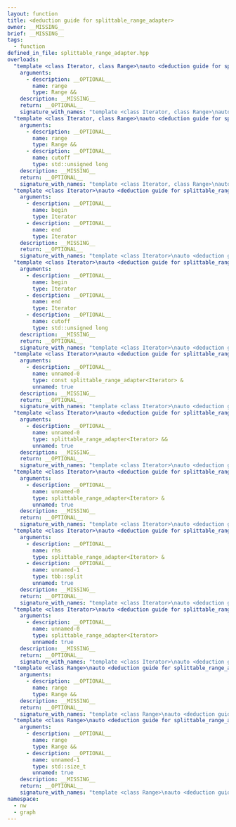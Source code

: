 ```yaml
---
layout: function
title: <deduction guide for splittable_range_adapter>
owner: __MISSING__
brief: __MISSING__
tags:
  - function
defined_in_file: splittable_range_adapter.hpp
overloads:
  "template <class Iterator, class Range>\nauto <deduction guide for splittable_range_adapter>(Range &&) -> splittable_range_adapter<Iterator>":
    arguments:
      - description: __OPTIONAL__
        name: range
        type: Range &&
    description: __MISSING__
    return: __OPTIONAL__
    signature_with_names: "template <class Iterator, class Range>\nauto <deduction guide for splittable_range_adapter>(Range && range) -> splittable_range_adapter<Iterator>"
  "template <class Iterator, class Range>\nauto <deduction guide for splittable_range_adapter>(Range &&, std::unsigned long) -> splittable_range_adapter<Iterator>":
    arguments:
      - description: __OPTIONAL__
        name: range
        type: Range &&
      - description: __OPTIONAL__
        name: cutoff
        type: std::unsigned long
    description: __MISSING__
    return: __OPTIONAL__
    signature_with_names: "template <class Iterator, class Range>\nauto <deduction guide for splittable_range_adapter>(Range && range, std::unsigned long cutoff) -> splittable_range_adapter<Iterator>"
  "template <class Iterator>\nauto <deduction guide for splittable_range_adapter>(Iterator, Iterator) -> splittable_range_adapter<Iterator>":
    arguments:
      - description: __OPTIONAL__
        name: begin
        type: Iterator
      - description: __OPTIONAL__
        name: end
        type: Iterator
    description: __MISSING__
    return: __OPTIONAL__
    signature_with_names: "template <class Iterator>\nauto <deduction guide for splittable_range_adapter>(Iterator begin, Iterator end) -> splittable_range_adapter<Iterator>"
  "template <class Iterator>\nauto <deduction guide for splittable_range_adapter>(Iterator, Iterator, std::unsigned long) -> splittable_range_adapter<Iterator>":
    arguments:
      - description: __OPTIONAL__
        name: begin
        type: Iterator
      - description: __OPTIONAL__
        name: end
        type: Iterator
      - description: __OPTIONAL__
        name: cutoff
        type: std::unsigned long
    description: __MISSING__
    return: __OPTIONAL__
    signature_with_names: "template <class Iterator>\nauto <deduction guide for splittable_range_adapter>(Iterator begin, Iterator end, std::unsigned long cutoff) -> splittable_range_adapter<Iterator>"
  "template <class Iterator>\nauto <deduction guide for splittable_range_adapter>(const splittable_range_adapter<Iterator> &) -> splittable_range_adapter<Iterator>":
    arguments:
      - description: __OPTIONAL__
        name: unnamed-0
        type: const splittable_range_adapter<Iterator> &
        unnamed: true
    description: __MISSING__
    return: __OPTIONAL__
    signature_with_names: "template <class Iterator>\nauto <deduction guide for splittable_range_adapter>(const splittable_range_adapter<Iterator> &) -> splittable_range_adapter<Iterator>"
  "template <class Iterator>\nauto <deduction guide for splittable_range_adapter>(splittable_range_adapter<Iterator> &&) -> splittable_range_adapter<Iterator>":
    arguments:
      - description: __OPTIONAL__
        name: unnamed-0
        type: splittable_range_adapter<Iterator> &&
        unnamed: true
    description: __MISSING__
    return: __OPTIONAL__
    signature_with_names: "template <class Iterator>\nauto <deduction guide for splittable_range_adapter>(splittable_range_adapter<Iterator> &&) -> splittable_range_adapter<Iterator>"
  "template <class Iterator>\nauto <deduction guide for splittable_range_adapter>(splittable_range_adapter<Iterator> &) -> splittable_range_adapter<Iterator>":
    arguments:
      - description: __OPTIONAL__
        name: unnamed-0
        type: splittable_range_adapter<Iterator> &
        unnamed: true
    description: __MISSING__
    return: __OPTIONAL__
    signature_with_names: "template <class Iterator>\nauto <deduction guide for splittable_range_adapter>(splittable_range_adapter<Iterator> &) -> splittable_range_adapter<Iterator>"
  "template <class Iterator>\nauto <deduction guide for splittable_range_adapter>(splittable_range_adapter<Iterator> &, tbb::split) -> splittable_range_adapter<Iterator>":
    arguments:
      - description: __OPTIONAL__
        name: rhs
        type: splittable_range_adapter<Iterator> &
      - description: __OPTIONAL__
        name: unnamed-1
        type: tbb::split
        unnamed: true
    description: __MISSING__
    return: __OPTIONAL__
    signature_with_names: "template <class Iterator>\nauto <deduction guide for splittable_range_adapter>(splittable_range_adapter<Iterator> & rhs, tbb::split) -> splittable_range_adapter<Iterator>"
  "template <class Iterator>\nauto <deduction guide for splittable_range_adapter>(splittable_range_adapter<Iterator>) -> splittable_range_adapter<Iterator>":
    arguments:
      - description: __OPTIONAL__
        name: unnamed-0
        type: splittable_range_adapter<Iterator>
        unnamed: true
    description: __MISSING__
    return: __OPTIONAL__
    signature_with_names: "template <class Iterator>\nauto <deduction guide for splittable_range_adapter>(splittable_range_adapter<Iterator>) -> splittable_range_adapter<Iterator>"
  "template <class Range>\nauto <deduction guide for splittable_range_adapter>(Range &&) -> splittable_range_adapter<decltype(range.begin())>":
    arguments:
      - description: __OPTIONAL__
        name: range
        type: Range &&
    description: __MISSING__
    return: __OPTIONAL__
    signature_with_names: "template <class Range>\nauto <deduction guide for splittable_range_adapter>(Range && range) -> splittable_range_adapter<decltype(range.begin())>"
  "template <class Range>\nauto <deduction guide for splittable_range_adapter>(Range &&, std::size_t) -> splittable_range_adapter<decltype(range.begin())>":
    arguments:
      - description: __OPTIONAL__
        name: range
        type: Range &&
      - description: __OPTIONAL__
        name: unnamed-1
        type: std::size_t
        unnamed: true
    description: __MISSING__
    return: __OPTIONAL__
    signature_with_names: "template <class Range>\nauto <deduction guide for splittable_range_adapter>(Range && range, std::size_t) -> splittable_range_adapter<decltype(range.begin())>"
namespace:
  - nw
  - graph
---
```

